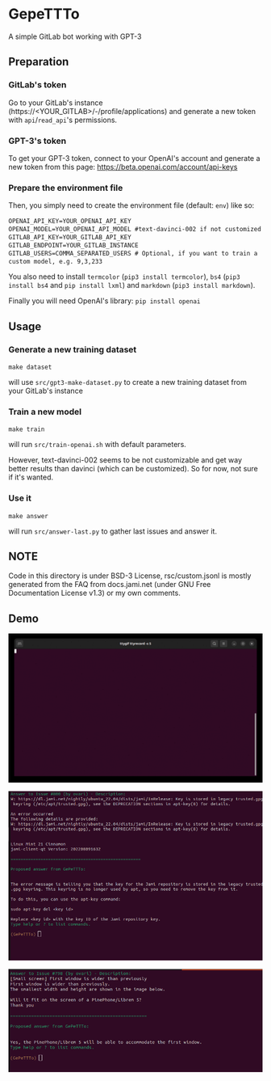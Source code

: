# GepeTTTo

A simple GitLab bot working with GPT-3

## Preparation

### GitLab's token

Go to your GitLab's instance (https://<YOUR_GITLAB>/-/profile/applications) and generate a new token with `api`/`read_api`'s permissions.

### GPT-3's token

To get your GPT-3 token, connect to your OpenAI's account and generate a new token from this page: https://beta.openai.com/account/api-keys

### Prepare the environment file

Then, you simply need to create the environment file (default: `env`) like so:

```
OPENAI_API_KEY=YOUR_OPENAI_API_KEY
OPENAI_MODEL=YOUR_OPENAI_API_MODEL #text-davinci-002 if not customized
GITLAB_API_KEY=YOUR_GITLAB_API_KEY
GITLAB_ENDPOINT=YOUR_GITLAB_INSTANCE
GITLAB_USERS=COMMA_SEPARATED_USERS # Optional, if you want to train a custom model, e.g. 9,3,233
```

You also need to install `termcolor` (`pip3 install termcolor`), `bs4` (`pip3 install bs4` and `pip install lxml`) and `markdown` (`pip3 install markdown`).

Finally you will need OpenAI's library: `pip install openai`

## Usage

### Generate a new training dataset

```
make dataset
```

will use `src/gpt3-make-dataset.py` to create a new training dataset from your GitLab's instance

### Train a new model

```
make train
```

will run `src/train-openai.sh` with default parameters.

However, text-davinci-002 seems to be not customizable and get way better results than davinci (which can be customized). So for now, not sure if it's wanted.

### Use it

```
make answer
```

will run `src/answer-last.py` to gather last issues and answer it.

## NOTE

Code in this directory is under BSD-3 License, rsc/custom.jsonl is mostly generated from the FAQ
from docs.jami.net (under GNU Free Documentation License v1.3) or my own comments.

## Demo

![](img/demo.gif)

![](img/first.png)

![](img/second.png)